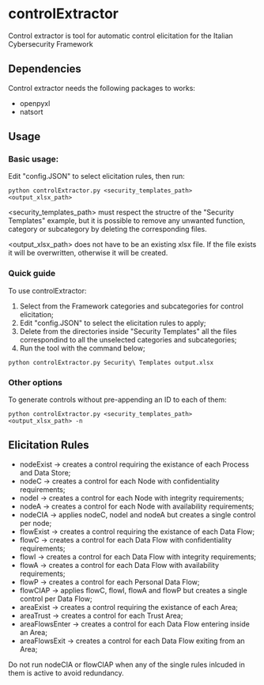 # controlExtractor
Control extractor is tool for automatic control elicitation for the Italian Cybersecurity Framework

## Dependencies
Control extractor needs the following packages to works:
- openpyxl
- natsort

## Usage

### Basic usage:
Edit "config.JSON" to select elicitation rules, then run:

`
python controlExtractor.py <security_templates_path> <output_xlsx_path>
`

<security_templates_path> must respect the structre of the "Security Templates" example, but it is possible to remove any unwanted function, category or subcategory by deleting the corresponding files.

<output_xlsx_path> does not have to be an existing xlsx file. If the file exists it will be overwritten, otherwise it will be created.

### Quick guide
To use controlExtractor:
1. Select from the Framework categories and subcategories for control elicitation;
2. Edit "config.JSON" to select the elicitation rules to apply;
3. Delete from the directories inside "Security Templates" all the files correspondind to all the unselected categories and subcategories;
4. Run the tool with the command below;

`
python controlExtractor.py Security\ Templates output.xlsx
`

### Other options
To generate controls without pre-appending an ID to each of them:

`
python controlExtractor.py <security_templates_path> <output_xlsx_path> -n
`
## Elicitation Rules
- nodeExist -> creates a control requiring the existance of each Process and Data Store;
- nodeC -> creates a control for each Node with confidentiality requirements;
- nodeI -> creates a control for each Node with integrity requirements;
- nodeA -> creates a control for each Node with availability requirements;
- nodeCIA -> applies nodeC, nodeI and nodeA but creates a single control per node;
- flowExist -> creates a control requiring the existance of each Data Flow;
- flowC -> creates a control for each Data Flow with confidentiality requirements;
- flowI -> creates a control for each Data Flow with integrity requirements;
- flowA -> creates a control for each Data Flow with availability requirements;
- flowP -> creates a control for each Personal Data Flow;
- flowCIAP -> applies flowC, flowI, flowA and flowP but creates a single control per Data Flow;
- areaExist -> creates a control requiring the existance of each Area;
- areaTrust -> creates a control for each Trust Area;
- areaFlowsEnter -> creates a control for each Data Flow entering inside an Area;
- areaFlowsExit -> creates a control for each Data Flow exiting from an Area;

Do not run nodeCIA or flowCIAP when any of the single rules inlcuded in them is active to avoid redundancy.
